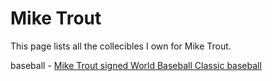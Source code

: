 # Mike Trout

This page lists all the collecibles I own for Mike Trout.

baseball - [Mike Trout signed World Baseball Classic baseball](mike-trout/mike-trout-signed-world-baseball-classic-baseball)